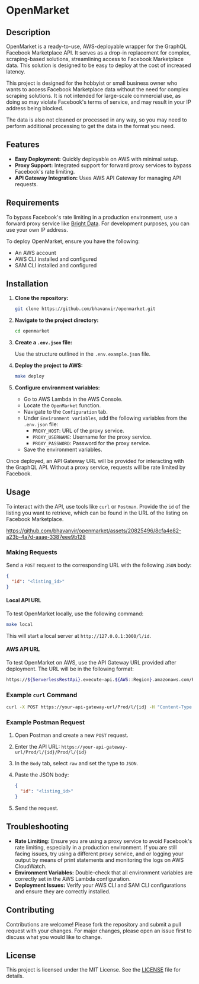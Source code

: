 # OpenMarket

## Description

OpenMarket is a ready-to-use, AWS-deployable wrapper for the GraphQL Facebook Marketplace API. It serves as a drop-in replacement for complex, scraping-based solutions, streamlining access to Facebook Marketplace data. This solution is designed to be easy to deploy at the cost of increased latency.

This project is designed for the hobbyist or small business owner who wants to access Facebook Marketplace data without the need for complex scraping solutions. It is not intended for large-scale commercial use, as doing so may violate Facebook's terms of service, and may result in your IP address being blocked.

The data is also not cleaned or processed in any way, so you may need to perform additional processing to get the data in the format you need.

## Features

- **Easy Deployment:** Quickly deployable on AWS with minimal setup.
- **Proxy Support:** Integrated support for forward proxy services to bypass Facebook's rate limiting.
- **API Gateway Integration:** Uses AWS API Gateway for managing API requests.

## Requirements

To bypass Facebook's rate limiting in a production environment, use a forward proxy service like [Bright Data](https://brightdata.com). For development purposes, you can use your own IP address.

To deploy OpenMarket, ensure you have the following:

- An AWS account
- AWS CLI installed and configured
- SAM CLI installed and configured

## Installation

1. **Clone the repository:**

   ```bash
   git clone https://github.com/bhavanvir/openmarket.git
   ```

2. **Navigate to the project directory:**

   ```bash
   cd openmarket
   ```

3. **Create a `.env.json` file:**

   Use the structure outlined in the `.env.example.json` file.

4. **Deploy the project to AWS:**

   ```bash
   make deploy
   ```

5. **Configure environment variables:**

   - Go to AWS Lambda in the AWS Console.
   - Locate the `OpenMarket` function.
   - Navigate to the `Configuration` tab.
   - Under `Environment variables`, add the following variables from the `.env.json` file:
     - `PROXY_HOST`: URL of the proxy service.
     - `PROXY_USERNAME`: Username for the proxy service.
     - `PROXY_PASSWORD`: Password for the proxy service.
   - Save the environment variables.

Once deployed, an API Gateway URL will be provided for interacting with the GraphQL API. Without a proxy service, requests will be rate limited by Facebook.

## Usage

To interact with the API, use tools like `curl` or `Postman`. Provide the `id` of the listing you want to retrieve, which can be found in the URL of the listing on Facebook Marketplace.

https://github.com/bhavanvir/openmarket/assets/20825496/8cfa4e82-a23b-4a7d-aaae-3387eee9b128

### Making Requests

Send a `POST` request to the corresponding URL with the following `JSON` body:

```json
{
  "id": "<listing_id>"
}
```

#### Local API URL

To test OpenMarket locally, use the following command:

```bash
make local
```

This will start a local server at `http://127.0.0.1:3000/l/id`.

#### AWS API URL

To test OpenMarket on AWS, use the API Gateway URL provided after deployment. The URL will be in the following format:

```bash
https://${ServerlessRestApi}.execute-api.${AWS::Region}.amazonaws.com/Prod/l/{id}
```

### Example `curl` Command

```bash
curl -X POST https://your-api-gateway-url/Prod/l/{id} -H "Content-Type: application/json" -d '{"id": "<listing_id>"}'
```

### Example Postman Request

1. Open Postman and create a new `POST` request.
2. Enter the API URL: `https://your-api-gateway-url/Prod/l/{id}/Prod/l/{id}`
3. In the `Body` tab, select `raw` and set the type to `JSON`.
4. Paste the JSON body:

   ```json
   {
     "id": "<listing_id>"
   }
   ```

5. Send the request.

## Troubleshooting

- **Rate Limiting:** Ensure you are using a proxy service to avoid Facebook's rate limiting, especially in a production environment. If you are still facing issues, try using a different proxy service, and or logging your output by means of print statements and monitoring the logs on AWS CloudWatch.
- **Environment Variables:** Double-check that all environment variables are correctly set in the AWS Lambda configuration.
- **Deployment Issues:** Verify your AWS CLI and SAM CLI configurations and ensure they are correctly installed.

## Contributing

Contributions are welcome! Please fork the repository and submit a pull request with your changes. For major changes, please open an issue first to discuss what you would like to change.

## License

This project is licensed under the MIT License. See the [LICENSE](LICENSE) file for details.

